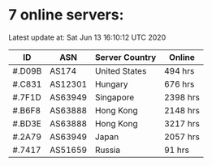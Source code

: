 # 7 online servers:

Latest update at: Sat Jun 13 16:10:12 UTC 2020

| ID | ASN | Server Country | Online |
| -- | --- | -------------- | ------ |
| #.D09B | AS174 | United States | 494 hrs |
| #.C831 | AS12301 | Hungary | 676 hrs |
| #.7F1D | AS63949 | Singapore | 2398 hrs |
| #.B6F8 | AS63888 | Hong Kong | 2148 hrs |
| #.BD3E | AS63888 | Hong Kong | 3217 hrs |
| #.2A79 | AS63949 | Japan | 2057 hrs |
| #.7417 | AS51659 | Russia | 91 hrs |

